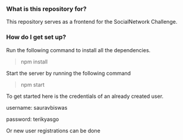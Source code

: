 ### What is this repository for? ###

This repository serves as a frontend for the SocialNetwork Challenge.

### How do I get set up? ###
 
Run the following command to install all the dependencies.

> npm install

Start the server by running the following command

> npm start

To get started here is the credentials of an already created user.

username: sauravbiswas

password: terikyasgo


Or new user registrations can be done


